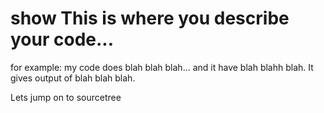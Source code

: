 # show This is where you describe your code... 

for example: my code does blah blah blah... and it have blah blahh blah. It gives output of blah blah blah.

Lets jump on to sourcetree
